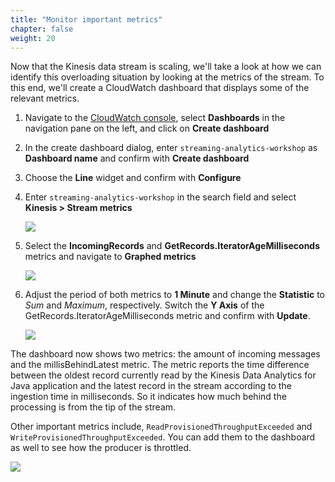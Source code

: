 ```yaml
---
title: "Monitor important metrics"
chapter: false
weight: 20
---
```


Now that the Kinesis data stream is scaling, we'll take a look at how we can identify this overloading situation by looking at the metrics of the stream. To this end, we'll create a CloudWatch dashboard that displays some of the relevant metrics.

1. Navigate to the [CloudWatch console](https://console.aws.amazon.com/cloudwatch), select **Dashboards** in the navigation pane on the left, and click on **Create dashboard**

1. In the create dashboard dialog, enter `streaming-analytics-workshop` as **Dashboard name** and confirm with **Create dashboard**

1. Choose the **Line** widget and confirm with **Configure**

1. Enter `streaming-analytics-workshop` in the search field and select **Kinesis > Stream metrics**

	![](/images/flink-on-kda/cw-dashboard-1-filter.png)

1. Select the **IncomingRecords** and **GetRecords.IteratorAgeMilliseconds** metrics and navigate to **Graphed metrics**

	![](/images/flink-on-kda/cw-dashboard-2-select-metrics.png)

1. Adjust the period of both metrics to **1 Minute** and change the **Statistic** to *Sum* and *Maximum*, respectively. Switch the **Y Axis** of the GetRecords.IteratorAgeMilliseconds metric and confirm with **Update**.

	![](/images/flink-on-kda/cw-dashboard-3-metric-properties.png)

The dashboard now shows two metrics: the amount of incoming messages and the millisBehindLatest metric. The metric reports the time difference between the oldest record currently read by the Kinesis Data Analytics for Java application and the latest record in the stream according to the ingestion time in milliseconds. So it indicates how much behind the processing is from the tip of the stream.

Other important metrics include, `ReadProvisionedThroughputExceeded` and `WriteProvisionedThroughputExceeded`. You can add them to the dashboard as well to see how the producer is throttled.

![](/images/flink-on-kda/cw-dashboard-5-scale-kds.png)
